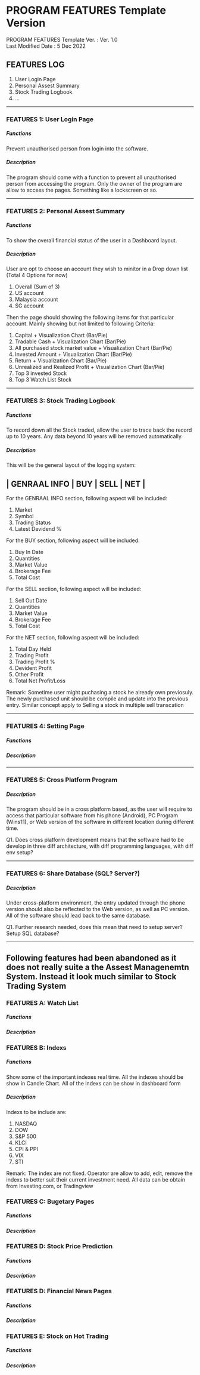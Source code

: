 # PROGRAM FEATURES Template Version
PROGRAM FEATURES Template Ver.    : Ver. 1.0 <br>
Last Modified Date                : 5 Dec 2022 <br>

## FEATURES LOG
1. User Login Page <br>
2. Personal Assest Summary <br>
3. Stock Trading Logbook <br>
4. ... <br>


--------------------------------------------------------------------------------------
### FEATURES 1: User Login Page
##### Functions
Prevent unauthorised person from login into the software. 

##### Description
The program should come with a function to prevent all unauthorised person from accessing the program. Only the owner of the program are allow to access the pages. Something like a lockscreen or so.

--------------------------------------------------------------------------------------
### FEATURES 2: Personal Assest Summary
##### Functions
To show the overall financial status of the user in a Dashboard layout.

##### Description
User are opt to choose an account they wish to minitor in a Drop down list (Total 4 Options for now)
1. Overall (Sum of 3)
2. US account
3. Malaysia account
4. SG account

Then the page should showing the following items for that particular account.
Mainly showing but not limited to following Criteria:
1. Capital + Visualization Chart (Bar/Pie)
2. Tradable Cash + Visualization Chart (Bar/Pie)
3. All purchased stock market value + Visualization Chart (Bar/Pie)
4. Invested Amount + Visualization Chart (Bar/Pie)
5. Return + Visualization Chart (Bar/Pie)
6. Unrealized and Realized Profit + Visualization Chart (Bar/Pie)
7. Top 3 invested Stock
8. Top 3 Watch List Stock


--------------------------------------------------------------------------------------
### FEATURES 3: Stock Trading Logbook
##### Functions
To record down all the Stock traded, allow the user to trace back the record up to 10 years. Any data beyond 10 years will be removed automatically.

##### Description
This will be the general layout of the logging system:

|        GENRAAL INFO          |      BUY       |      SELL        |      NET        |
--------------------------------------------------------------------------------------

For the GENRAAL INFO section, following aspect will be included:
1. Market
2. Symbol
3. Trading Status
4. Latest Devidend %

For the BUY section, following aspect will be included:
1. Buy In Date
2. Quantities
3. Market Value
4. Brokerage Fee
5. Total Cost

For the SELL section, following aspect will be included:
1. Sell Out Date
2. Quantities
3. Market Value
4. Brokerage Fee
5. Total Cost

For the NET section, following aspect will be included:
1. Total Day Held
2. Trading Profit
3. Trading Profit %
4. Devident Profit
5. Other Profit
6. Total Net Profit/Loss


Remark:
Sometime user might puchasing a stock he already own previosuly. The newly purchased unit should be compile and update into the previous entry.
Similar concept apply to Selling a stock in multiple sell transcation

--------------------------------------------------------------------------------------
### FEATURES 4: Setting Page
##### Functions
##### Description



--------------------------------------------------------------------------------------
### FEATURES 5: Cross Platform Program
##### Description
The program should be in a cross platform based, as the user will require to access that particular software from his phone (Android), PC Program (Wins11), or Web version of the software in different location during different time.


Q1. Does cross platform development means that the software had to be develop in three diff architecture, with diff programming languages, with diff env setup?

--------------------------------------------------------------------------------------
### FEATURES 6: Share Database (SQL? Server?)
##### Description
Under cross-platform environment, the entry updated through the phone version should also be reflected to the Web version, as well as PC version. All of the software should lead back to the same database.


Q1. Further research needed, does this mean that need to setup server? Setup SQL database? 





--------------------------------------------------------------------------------------
## Following features had been abandoned as it does not really suite a the Assest Managenemtn System. Instead it look much similar to Stock Trading System
### FEATURES A: Watch List
##### Functions
##### Description

### FEATURES B: Indexs
##### Functions
Show some of the important indexes real time. All the indexes should be show in Candle Chart. 
All of the indexs can be show in dashboard form

##### Description
Indexs to be include are:
1. NASDAQ
2. DOW
3. S&P 500
4. KLCI
5. CPI & PPI
6. VIX 
7. STI

Remark:
The index are not fixed. Operator are allow to add, edit, remove the indexs to better suit their current investment need.
All data can be obtain from Investing.com, or Tradingview

### FEATURES C: Bugetary Pages
##### Functions
##### Description

### FEATURES D: Stock Price Prediction
##### Functions
##### Description

### FEATURES D: Financial News Pages
##### Functions
##### Description

### FEATURES E: Stock on Hot Trading
##### Functions
##### Description
